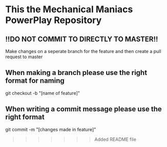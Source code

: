 # This the Mechanical Maniacs PowerPlay Repository

## !!DO NOT COMMIT TO DIRECTLY TO MASTER!!

Make changes on a seperate branch for the feature and then create a pull request to master

## When making a branch please use the right format for naming
git checkout -b "[name of feature]"

## When writing a commit message please use the right format
git commit -m "[changes made in feature]"
>>>>>>> Added README file
